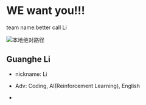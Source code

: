 # WE want you!!!
team name:better call Li

![本地绝对路径](D:\myphotos\DSD\pic1 "better call Li")


## Guanghe Li 

- nickname: Li

- Adv: Coding, AI(Reinforcement Learning), English

- 

